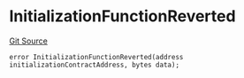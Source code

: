 # InitializationFunctionReverted
[Git Source](https://github.com/thrackle-io/rules-protocol/blob/d0344b27291308c442daefb74b46bb81740099e4/src/economic/ruleStorage/RuleStorageDiamondLib.sol)


```solidity
error InitializationFunctionReverted(address initializationContractAddress, bytes data);
```

